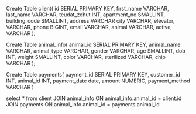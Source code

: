Create Table client(
id SERIAL PRIMARY KEY,
first_name VARCHAR, 
last_name VARCHAR,
teudat_zehut INT,
apartment_no SMALLINT,
building_code SMALLINT,
address VARCHAR
city VARCHAR, 
elevator, VARCHAR,
phone BIGINT,
email VARCHAR,
animal VARCHAR,
active, VARCHAR
);

Create Table animal_info(
animal_id SERIAL PRIMARY KEY,
animal_name VARCHAR,
animal_type VARCHAR,
gender VARCHAR,
age SMALLINT,
dob INT,
weight SMALLINT,
color VARCHAR,
sterilized VARCHAR,
chip VARCHAR
);

Create Table payments(
payment_id SERIAL PRIMARY KEY,
customer_id INT,
animal_id INT,
payment_date date,
amount NUMERIC,
payment_method VARCHAR
)


select * from client
JOIN animal_info
ON animal_info.animal_id = client.id
JOIN payments
ON animal_info.animal_id = payments.animal_id


